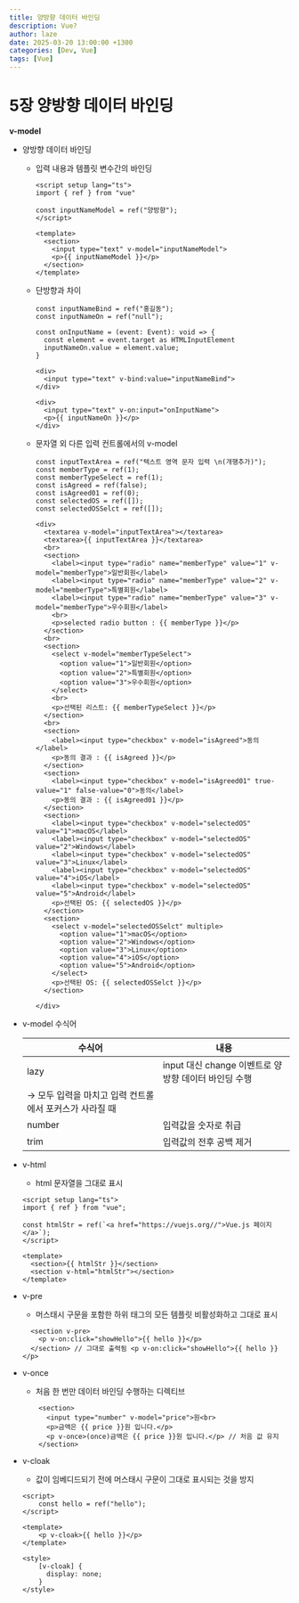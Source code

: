 ```yaml
---
title: 양방향 데이터 바인딩
description: Vue?
author: laze
date: 2025-03-20 13:00:00 +1300
categories: [Dev, Vue]
tags: [Vue]
---
```

# 5장 양방향 데이터 바인딩

**v-model**

- 양방향 데이터 바인딩
    - 입력 내용과 템플릿 변수간의 바인딩
        
        ```tsx
        <script setup lang="ts">
        import { ref } from "vue"
        
        const inputNameModel = ref("양방향");
        </script>
        
        <template>
          <section>
            <input type="text" v-model="inputNameModel">
            <p>{{ inputNameModel }}</p>
          </section>
        </template>
        ```
        
    - 단방향과 차이
        
        ```tsx
        const inputNameBind = ref("홍길동");
        const inputNameOn = ref("null");
        
        const onInputName = (event: Event): void => {
          const element = event.target as HTMLInputElement
          inputNameOn.value = element.value;
        }
        
        <div>
          <input type="text" v-bind:value="inputNameBind">
        </div>
        
        <div>
          <input type="text" v-on:input="onInputName">
          <p>{{ inputNameOn }}</p>
        </div>
        ```
        
    - 문자열 외 다른 입력 컨트롤에서의 v-model
        
        ```tsx
        const inputTextArea = ref("텍스트 영역 문자 입력 \n(개행추가)");
        const memberType = ref(1);
        const memberTypeSelect = ref(1);
        const isAgreed = ref(false);
        const isAgreed01 = ref(0);
        const selectedOS = ref([]);
        const selectedOSSelct = ref([]);
        
        <div>
          <textarea v-model="inputTextArea"></textarea>
          <textarea>{{ inputTextArea }}</textarea>
          <br>
          <section>
            <label><input type="radio" name="memberType" value="1" v-model="memberType">일반회원</label>
            <label><input type="radio" name="memberType" value="2" v-model="memberType">특별회원</label>
            <label><input type="radio" name="memberType" value="3" v-model="memberType">우수회원</label>
            <br>
            <p>selected radio button : {{ memberType }}</p>
          </section>
          <br>
          <section>
            <select v-model="memberTypeSelect">
              <option value="1">일반회원</option>
              <option value="2">특별회원</option>
              <option value="3">우수회원</option>
            </select>
            <br>
            <p>선택된 리스트: {{ memberTypeSelect }}</p>
          </section>
          <br>
          <section>
            <label><input type="checkbox" v-model="isAgreed">동의</label>
            <p>동의 결과 : {{ isAgreed }}</p>
          </section>
          <section>
            <label><input type="checkbox" v-model="isAgreed01" true-value="1" false-value="0">동의</label>
            <p>동의 결과 : {{ isAgreed01 }}</p>
          </section>
          <section>
            <label><input type="checkbox" v-model="selectedOS" value="1">macOS</label>
            <label><input type="checkbox" v-model="selectedOS" value="2">Windows</label>
            <label><input type="checkbox" v-model="selectedOS" value="3">Linux</label>
            <label><input type="checkbox" v-model="selectedOS" value="4">iOS</label>
            <label><input type="checkbox" v-model="selectedOS" value="5">Android</label>
            <p>선택된 OS: {{ selectedOS }}</p>
          </section>
          <section>
            <select v-model="selectedOSSelct" multiple>
              <option value="1">macOS</option>
              <option value="2">Windows</option>
              <option value="3">Linux</option>
              <option value="4">iOS</option>
              <option value="5">Android</option>
            </select>
            <p>선택된 OS: {{ selectedOSSelct }}</p>
          </section>
          
        </div>
        ```
        
- v-model 수식어
    
    
    | 수식어 | 내용 |
    | --- | --- |
    | lazy | input 대신 change 이벤트로 양방향 데이터 바인딩 수행 
    → 모두 입력을 마치고 입력 컨트롤에서 포커스가 사라질 때 |
    | number | 입력값을 숫자로 취급 |
    | trim | 입력값의 전후 공백 제거 |
    
- v-html
    - html 문자열을 그대로 표시
    
    ```tsx
    <script setup lang="ts">
    import { ref } from "vue";
    
    const htmlStr = ref(`<a href="https://vuejs.org//">Vue.js 페이지 </a>`);
    </script>
    
    <template>
      <section>{{ htmlStr }}</section>
      <section v-html="htmlStr"></section>
    </template>
    ```
    

- v-pre
    - 머스태시 구문을 포함한 하위 태그의 모든 템플릿 비활성화하고 그대로 표시
    
    ```tsx
      <section v-pre>
        <p v-on:click="showHello">{{ hello }}</p>
      </section> // 그대로 출력됨 <p v-on:click="showHello">{{ hello }}</p>
    ```
    

- v-once
    - 처음 한 번만 데이터 바인딩 수행하는 디렉티브
    
    ```tsx
        <section>
          <input type="number" v-model="price">원<br>
          <p>금액은 {{ price }}원 입니다.</p>
          <p v-once>(once)금액은 {{ price }}원 입니다.</p> // 처음 값 유지
        </section>
    ```
    

- v-cloak
    - 값이 임베디드되기 전에 머스태시 구문이 그대로 표시되는 것을 방지
    
    ```tsx
    <script>
    	const hello = ref("hello");
    </script>
    
    <template>
        <p v-cloak>{{ hello }}</p>
    </template>
        
    <style>
    	[v-cloak] {
    	  display: none;
    	}
    </style>
    ```